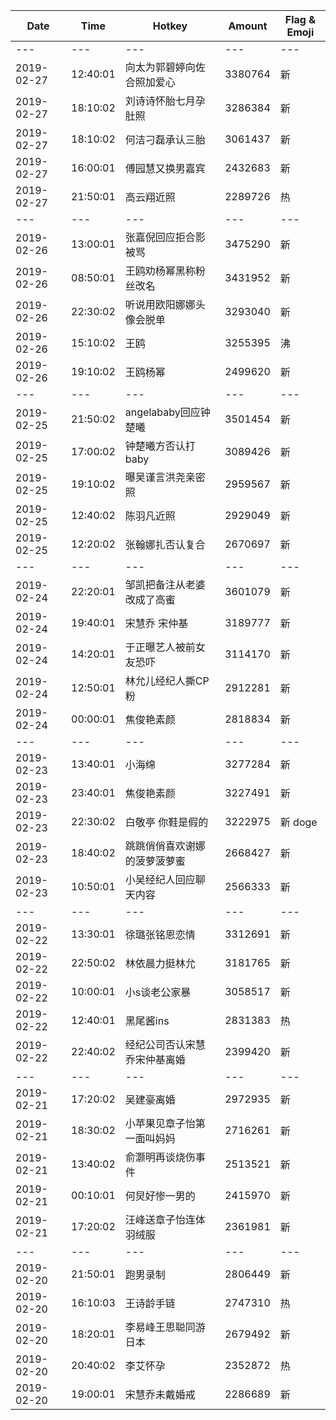 Date | Time | Hotkey | Amount | Flag & Emoji 
--- | --- | --- | --- | ---
--- | --- | --- | --- | ---
2019-02-27|12:40:01|向太为郭碧婷向佐合照加爱心|3380764|新 
2019-02-27|18:10:02|刘诗诗怀胎七月孕肚照|3286384|新 
2019-02-27|18:10:02|何洁刁磊承认三胎|3061437|新 
2019-02-27|16:00:01|傅园慧又换男嘉宾|2432683|新 
2019-02-27|21:50:01|高云翔近照|2289726|热 
--- | --- | --- | --- | ---
2019-02-26|13:00:01|张嘉倪回应拒合影被骂|3475290|新 
2019-02-26|08:50:01|王鸥劝杨幂黑称粉丝改名|3431952|新 
2019-02-26|22:30:02|听说用欧阳娜娜头像会脱单|3293040|新 
2019-02-26|15:10:02|王鸥|3255395|沸 
2019-02-26|19:10:02|王鸥杨幂|2499620|新 
--- | --- | --- | --- | ---
2019-02-25|21:50:02|angelababy回应钟楚曦|3501454|新 
2019-02-25|17:00:02|钟楚曦方否认打baby|3089426|新 
2019-02-25|19:10:02|曝吴谨言洪尧亲密照|2959567|新 
2019-02-25|12:40:02|陈羽凡近照|2929049|新 
2019-02-25|12:20:02|张翰娜扎否认复合|2670697|新 
--- | --- | --- | --- | ---
2019-02-24|22:20:01|邹凯把备注从老婆改成了高蜜|3601079|新 
2019-02-24|19:40:01|宋慧乔 宋仲基|3189777|新 
2019-02-24|14:20:01|于正曝艺人被前女友恐吓|3114170|新 
2019-02-24|12:50:01|林允儿经纪人撕CP粉|2912281|新 
2019-02-24|00:00:01|焦俊艳素颜|2818834|新 
--- | --- | --- | --- | ---
2019-02-23|13:40:01|小海绵|3277284|新 
2019-02-23|23:40:01|焦俊艳素颜|3227491|新 
2019-02-23|22:30:02|白敬亭 你鞋是假的 |3222975|新 doge
2019-02-23|18:40:02|跳跳俏俏喜欢谢娜的菠萝菠萝蜜|2668427|新 
2019-02-23|10:50:01|小吴经纪人回应聊天内容|2566333|新 
--- | --- | --- | --- | ---
2019-02-22|13:30:01|徐璐张铭恩恋情|3312691|新 
2019-02-22|22:50:02|林依晨力挺林允|3181765|新 
2019-02-22|10:00:01|小s谈老公家暴|3058517|新 
2019-02-22|12:40:01|黑尾酱ins|2831383|热 
2019-02-22|22:40:02|经纪公司否认宋慧乔宋仲基离婚|2399420|新 
--- | --- | --- | --- | ---
2019-02-21|17:20:02|吴建豪离婚|2972935|新 
2019-02-21|18:30:02|小苹果见章子怡第一面叫妈妈|2716261|新 
2019-02-21|13:40:02|俞灏明再谈烧伤事件|2513521|新 
2019-02-21|00:10:01|何炅好惨一男的|2415970|新 
2019-02-21|17:20:02|汪峰送章子怡连体羽绒服|2361981|新 
--- | --- | --- | --- | ---
2019-02-20|21:50:01|跑男录制|2806449|新 
2019-02-20|16:10:03|王诗龄手链|2747310|热 
2019-02-20|18:20:01|李易峰王思聪同游日本|2679492|新 
2019-02-20|20:40:02|李艾怀孕|2352872|热 
2019-02-20|19:00:01|宋慧乔未戴婚戒|2286689|新 
